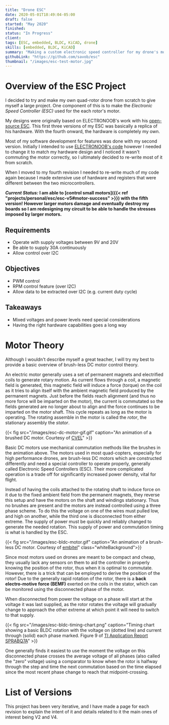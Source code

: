 ```yaml
---
title: "Drone ESC"
date: 2020-05-01T18:49:04-05:00
draft: false
started: "May 2020"
finished:
status: "In Progress"
client:
tags: [ESC, embedded, BLDC, KiCAD, drone]
skills: [embedded, BLDC, KiCAD]
summary: "Making a custom electronic speed controller for my drone's motors"
githubLink: "https://github.com/savob/esc"
thumbnail: "/images/esc-test-motor.jpg"
---
```


# Overview of the ESC Project

I decided to try and make my own quad-rotor drone from scratch to give myself a large project. One component of this is to make the *Electronic Speed Controller (ESC)* used for the each rotor's motor.

My designs were originally based on ELECTRONOOB's work with his [open-source ESC](http://electronoobs.com/eng_arduino_tut91.php). This first three versions of my ESC was basically a replica of his hardware. With the fourth onward, the hardware is completely my own.

Most of my software development for features was done with my second version. Initially I intended to use [ELECTRONOOB's code](http://electronoobs.com/eng_arduino_tut91_code1.php) however I needed to change it to match my hardware design and I noticed it wasn't commuting the motor correctly, so I ultimately decided to re-write most of it from scratch.

When I moved to my fourth revision I needed to re-write much of my code again because I made extensive use of hardware and registers that were different between the two microcontrollers.

***Current Status:* I am able to [control small motors]({{< ref "projects/personal/esc/esc-v5#motor-success" >}}) with the fifth version! However larger motors damage and eventually destroy my boards so I am redesigning my circuit to be able to handle the stresses imposed by larger motors.**

## Requirements

- Operate with supply voltages between 9V and 20V
- Be able to supply 30A continuously
- Allow control over I2C

## Objectives

- PWM control
- RPM control feature (over I2C)
- Allow data to be extracted over I2C (e.g. current duty cycle)

## Takeaways

- Mixed voltages and power levels need special considerations
- Having the right hardware capabilities goes a long way

# Motor Theory

Although I wouldn't describe myself a great teacher, I will try my best to provide a basic overview of brush-less DC motor control theory.

An electric motor generally uses a set of permanent magnets and electrified coils to generate rotary motion. As current flows through a coil, a magnetic field is generated, this magnetic field will induce a force (torque) on the coil as it tries to align itself with the ambient magnetic field produced by the permanent magnets. Just before the fields reach alignment (and thus no more force will be imparted on the motor), the current is commutated so the fields generated are no longer about to align and the force continues to be imparted on the motor shaft. This cycle repeats as long as the motor is operating. The rotating assemble in the motor is called the *rotor*, the stationary assembly the *stator*.

{{< fig src="/images/esc-dc-motor-gif.gif" caption="An animation of a brushed DC motor. Courtesy of [CVEL](https://cecas.clemson.edu/cvel/auto/actuators/motors-dc-brushed.html)" >}}

Basic DC motors use mechanical commutation methods like the brushes in the animation above. The motors used in most quad-copters, especially for high performance drones, are brush-less DC motors which are constructed differently and need a special controller to operate properly, generally called Electronic Speed Controllers (ESC). Their more complicated operation is a trade off for significantly increased power density, vital for flight.

Instead of having the coils attached to the rotating shaft to induce force on it due to the fixed ambient field from the permanent magnets, they reverse this setup and have the motors on the shaft and windings stationary. Thus no brushes are present and the motors are instead controlled using a three phase scheme. To do this the voltage on one of the wires must pulled low, and high on another, while the third one is disconnected from either extreme. The supply of power must be quickly and reliably changed to generate the needed rotation. This supply of power and commutation timing is what is handled by the ESC.

{{< fig src="/images/esc-bldc-motor.gif" caption="An animation of a brush-less DC motor. Courtesy of [embitel](https://www.embitel.com/blog/embedded-blog/brushless-dc-motor-vs-pmsm-how-these-motors-and-motor-control-solutions-work)" class="whiteBackground">}}

Since most motors used on drones are meant to be compact and cheap, they usually lack any sensors on them to aid the controller in properly knowing the position of the rotor, thus when it is optimal to commutate. However, there is a trick that can be employed to derive the position of the rotor! Due to the generally rapid rotation of the rotor, there is a **back electro-motive force (BEMF)** exerted on the coils in the stator, which can be monitored using the disconnected phase of the motor.

When disconnected from power the voltage on a phase will start at the voltage it was last supplied, as the rotor rotates the voltage will gradually change to approach the other extreme at which point it will need to switch to that supply. 

{{< fig src="/images/esc-bldc-timing-chart.png" caption="Timing chart showing a basic BLDC rotation with the voltage on (dotted line) and current through (solid) each phase marked. Figure 9 of [TI Application Report SPRABQ7A](https://www.ti.com/lit/an/sprabq7a/sprabq7a.pdf?ts=1642166596205)" >}}

One generally finds it easiest to use the moment the voltage on this disconnected phase crosses the average voltage of all phases (also called the "zero" voltage) using a comparator to know when the rotor is halfway through the step and time the next commutation based on the time elapsed since the most recent phase change to reach that midpoint-crossing.


# List of Versions

This project has been very iterative, and I have made a page for each revision to explain the intent of it and details related to it the main ones of interest being V2 and V4.

